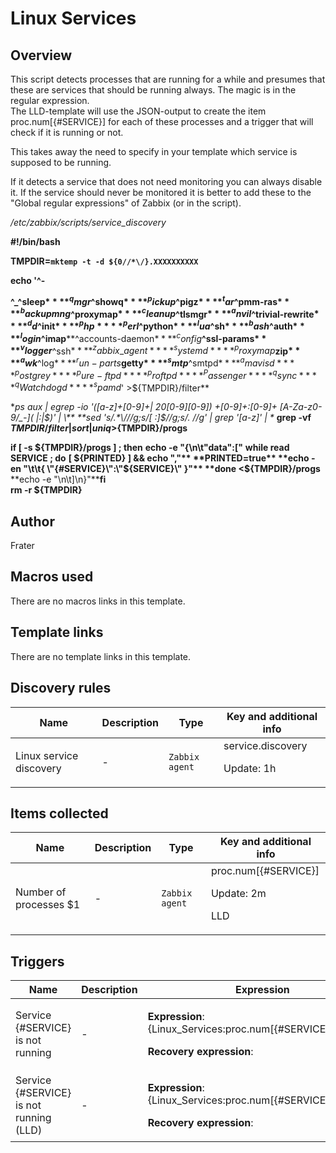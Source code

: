 # Linux Services

## Overview

This script detects processes that are running for a while and presumes that these are services that should be running always. The magic is in the regular expression.  
The LLD-template will use the JSON-output to create the item proc.num[{#SERVICE}] for each of these processes and a trigger that will check if it is running or not.


This takes away the need to specify in your template which service is supposed to be running.


If it detects a service that does not need monitoring you can always disable it. If the service should never be monitored it is better to add these to the "Global regular expressions" of Zabbix (or in the script).


 */etc/zabbix/scripts/service\_discovery*


**#!/bin/bash**


**TMPDIR=`mktemp -t -d ${0//*\/}.XXXXXXXXXX`**


**echo '^-**


**^\_****^sleep$****^qmgr$****^showq$****^pickup$****^pigz$****^tar$****^pmm-ras$****^backupmng$****^proxymap$****^cleanup$****^tlsmgr$****^anvil$****^trivial-rewrite$****^dd$****^init$****^php****^perl$****^python$****^lua$****^sh$****^bash$****^auth$****^login$****^imap****^accounts-daemon$****^config$****^ssl-params$****^vlogger$****^ssh$****^zabbix\_agent****^systemd****^proxymap$****zip$****^awk$****^log$****^run-parts$****getty$****^smtp$****^smtpd$****^amavisd****^postgrey****^pure-ftpd****^proftpd****^Passenger****^qsync****^qWatchdogd****^spamd$' >${TMPDIR}/filter**


**ps aux | egrep -io '([a-z]+[0-9]+| 20[0-9][0-9]) +[0-9]+:[0-9]+ [A-Za-z0-9/\_-]*( |:|$)' | \** **sed 's/.*\///g;s/[ :]$//g;s/.* //g' | grep '[a-z]' | \** **grep -vf ${TMPDIR}/filter | sort | uniq >${TMPDIR}/progs**


**if [ -s ${TMPDIR}/progs ] ; then** **echo -e "{\n\t\"data\":["** **while read SERVICE ; do** **[ ${PRINTED} ] && echo ","** **PRINTED=true** **echo -en "\t\t{ \"{#SERVICE}\":\"${SERVICE}\" }"** **done <${TMPDIR}/progs** **echo -e "\n\t]\n}"****fi**  
**rm -r ${TMPDIR}**


 



## Author

Frater

## Macros used

There are no macros links in this template.

## Template links

There are no template links in this template.

## Discovery rules

|Name|Description|Type|Key and additional info|
|----|-----------|----|----|
|Linux service discovery|<p>-</p>|`Zabbix agent`|service.discovery<p>Update: 1h</p>|
## Items collected

|Name|Description|Type|Key and additional info|
|----|-----------|----|----|
|Number of processes $1|<p>-</p>|`Zabbix agent`|proc.num[{#SERVICE}]<p>Update: 2m</p><p>LLD</p>|
## Triggers

|Name|Description|Expression|Priority|
|----|-----------|----------|--------|
|Service {#SERVICE} is not running|<p>-</p>|<p>**Expression**: {Linux_Services:proc.num[{#SERVICE}].last()}=0</p><p>**Recovery expression**: </p>|high|
|Service {#SERVICE} is not running (LLD)|<p>-</p>|<p>**Expression**: {Linux_Services:proc.num[{#SERVICE}].last()}=0</p><p>**Recovery expression**: </p>|high|
